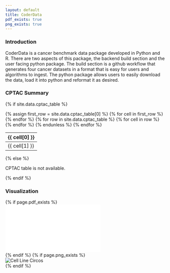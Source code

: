 ```yaml
---
layout: default
title: CoderData
pdf_exists: true
png_exists: true
---
```


<link rel="stylesheet" href="assets/css/style.css">


### Introduction
CoderData is a cancer benchmark data package developed in Python and R. 
There are two aspects of this package, the backend build section and the user facing python package.
The build section is a github workflow that generates four cancer datasets in a format that is easy for users and algorithms to ingest. 
The python package allows users to easily download the data, load it into python and reformat it as desired.

### CPTAC Summary


{% if site.data.cptac_table %}
<table>
  <thead>
    <tr>
      {% assign first_row = site.data.cptac_table[0] %}
      {% for cell in first_row %}
      <th>{{ cell[0] }}</th>
      {% endfor %}
    </tr>
  </thead>
  <tbody>
    {% for row in site.data.cptac_table %}
    <!-- {% unless forloop.first %}  -->
    <tr>
      {% for cell in row %}
      <td>{{ cell[1] }}</td>
      {% endfor %}
    </tr>
    {% endunless %}
    {% endfor %}
  </tbody>
</table>
{% else %}
<p>CPTAC table is not available.</p>
{% endif %}

### Visualization

<div class="flex-container"> 
    {% if page.pdf_exists %}
    <div class="flex-item">
        <embed src="{{ 'assets/stats/Fig3_CPTAC.pdf' | relative_url }}" type="application/pdf" />
    </div>
    {% endif %}
    {% if page.png_exists %}
    <div class="flex-item">
        <img src="{{ 'assets/stats/cptac_circos.png' | relative_url }}" alt="Cell Line Circos" />
    </div>
    {% endif %}
</div>
